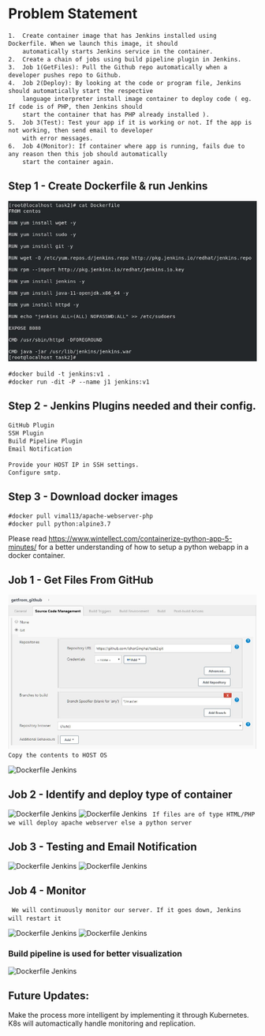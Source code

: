# Problem Statement
```
1.	Create container image that has Jenkins installed using Dockerfile. When we launch this image, it should 
    automatically starts Jenkins service in the container.
2.	Create a chain of jobs using build pipeline plugin in Jenkins.
3.	Job 1(GetFiles): Pull the Github repo automatically when a developer pushes repo to Github.
4.	Job 2(Deploy): By looking at the code or program file, Jenkins should automatically start the respective
    language interpreter install image container to deploy code ( eg. If code is of PHP, then Jenkins should
    start the container that has PHP already installed ).
5.	Job 3(Test): Test your app if it is working or not. If the app is not working, then send email to developer
    with error messages.
6.	Job 4(Monitor): If container where app is running, fails due to any reason then this job should automatically
    start the container again.
```

## Step 1 - Create Dockerfile & run Jenkins
   ![Dockerfile Jenkins](/images/Jenkins_Dockerfile.jpg)
```
#docker build -t jenkins:v1 .
#docker run -dit -P --name j1 jenkins:v1
```
## Step 2 - Jenkins Plugins needed and their config.
```
GitHub Plugin
SSH Plugin
Build Pipeline Plugin
Email Notification

Provide your HOST IP in SSH settings.
Configure smtp.
```
## Step 3 - Download docker images
```
#docker pull vimal13/apache-webserver-php
#docker pull python:alpine3.7
```
Please read https://www.wintellect.com/containerize-python-app-5-minutes/ for a better understanding of how to setup a python webapp in a docker container.

## Job 1 - Get Files From GitHub
   ![Dockerfile Jenkins](/images/getfromgithub1.jpg)
```Copy the contents to HOST OS```

   ![Dockerfile Jenkins](/images/getfromgithub2.jpg)
   
## Job 2 - Identify and deploy type of container
   ![Dockerfile Jenkins](/images/deploy1.jpg)
   ![Dockerfile Jenkins](/images/deploy2.jpg)
``` If files are of type HTML/PHP we will deploy apache webserver else a python server```

## Job 3 -  Testing and Email Notification
   ![Dockerfile Jenkins](/images/test1.jpg)
   ![Dockerfile Jenkins](/images/test2.jpg)
   
## Job 4 - Monitor
``` We will continuously monitor our server. If it goes down, Jenkins will restart it```

   ![Dockerfile Jenkins](/images/monitor1.jpg)
   ![Dockerfile Jenkins](/images/monitor2.jpg)
   
### Build pipeline is used for better visualization
   ![Dockerfile Jenkins](/images/Build_Pipeline.jpg)
   
## Future Updates:
   Make the process more intelligent by implementing it through Kubernetes.
   K8s will automactically handle monitoring and replication.
